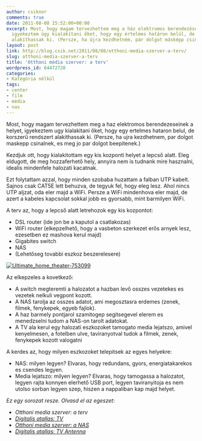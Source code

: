 ```yaml
---
author: csiknor
comments: true
date: 2011-08-08 15:52:00+00:00
excerpt: Most, hogy magam tervezhettem meg a ház elektromos berendezéseinek a helyét,
  igyekeztem úgy kialakítani őket, hogy egy értelmes határon belül, de korszerű rendszert
  alakíthassak ki. (Persze, ha újra kezdhetném, pár dolgot másképp csinálnék, és még...
layout: post
link: http://blog.csik.net/2011/08/08/otthoni-media-szerver-a-terv/
slug: otthoni-media-szerver-a-terv
title: 'Otthoni média szerver: a terv'
wordpress_id: 64472728
categories:
- Kategória nélkül
tags:
- center
- film
- média
- nas
---
```


Most, hogy magam tervezhettem meg a haz elektromos berendezeseinek a helyet, igyekeztem ugy kialakitani őket, hogy egy ertelmes hataron belul, de korszerű rendszert alakithassak ki. (Persze, ha ujra kezdhetnem, par dolgot maskepp csinalnek, es meg jo par dolgot beepitenek.)

Kezdjuk ott, hogy kialakitottam egy kis kozponti helyet a lepcső alatt. Eleg eldugott, de meg hozzaferhető hely, annyira nem is tudnank mire hasznalni, idealis mindenfele halozati kacatnak.

Ezt folytattam azzal, hogy minden szobaba huzattam a falban UTP kabelt. Sajnos csak CAT5E lett behuzva, de tegyuk fel, hogy eleg lesz. Ahol nincs UTP aljzat, oda eler majd a WiFi. Persze a WiFi mindenhova eler majd, de azert a kabeles kapcsolat sokkal jobb es gyorsabb, mint barmilyen WiFi.

A terv az, hogy a lepcső alatt letrehozok egy kis kozpontot:

  * DSL router (ide jon be a kaputol a csatlakozas)
  * WiFi router (elkepzelhető, hogy a vasbeton szerkezet erős arnyek lesz, ezesetben ez mashova kerul majd)
  * Gigabites switch
  * NAS
  * (Lehetőseg tovabbi eszkoz beszerelesere)

[![Ultimate_home_theater-753099]({{site.baseurl}}/images/ultimate_home_theater-753099-scaled1000-w=300.jpg)]({{site.baseurl}}/images/ultimate_home_theater-753099-scaled1000.jpg)

Az elkepzeles a kovetkező:

  * A switch megteremti a halozatot a hazban levő osszes vezetekes es vezetek nelkuli vegpont kozott.
  * A NAS tarolja az osszes adatot, ami megosztasra erdemes (zenek, filmek, fenykepek, egyeb fajlok).
  * A haz barmely pontjarol szamitogep segitsegevel elerem es menedzselni tudom a NAS-on tarolt adatokat.
  * A TV ala kerul egy halozati eszkozoket tamogato media lejatszo, amivel kenyelmesen, a fotelben ulve, taviranyotval tudok a filmek, zenek, fenykepek kozott valogatni

A kerdes az, hogy milyen eszkozoket telepitsek az egyes helyekre:

  * NAS: milyen legyen? Elvaras, hogy redundans, gyors, energiatakarekos es csendes legyen.
  * Media lejatszo: milyen legyen? Elvaras, hogy tamogassa a halozatot, legyen rajta konnyen elerhető USB port, legyen taviranyitoja es nem utolso sorban legyen szep, hiszen a nappaliban kap majd helyet.

_Ez egy sorozat resze. Olvasd el az egeszet:_

  * _Otthoni media szerver: a terv_
  * [_Digitalis atallas: TV_](http://blog.csik.net/digitalis-atallas-tv)
  * _[Otthoni media szerver: a NAS](http://blog.csik.net/otthoni-media-szerver-a-nas)_
  * _[Digitalis atallas: TV Antenna](http://blog.csik.net/digitalis-atallas-tv-antenna)_

